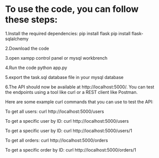 # To use the code, you can follow these steps:

1.Install the required dependencies:
pip install flask
pip install flask-sqlalchemy


2.Download the code 

3.open xampp control panel or mysql workbrench

4.Run the code 
python app.py

5.export the task.sql database file in your mysql database

6.The API should now be available at http://localhost:5000/. You can test the endpoints using a tool like curl or a REST client like Postman.

Here are some example curl commands that you can use to test the API:

To get all users:
curl http://localhost:5000/users

To get a specific user by ID:
curl http://localhost:5000/users

To get a specific user by ID:
curl http://localhost:5000/users/1

To get all orders:
curl http://localhost:5000/orders

To get a specific order by ID:
curl http://localhost:5000/orders/1
